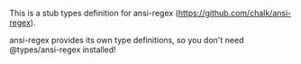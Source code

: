 This is a stub types definition for ansi-regex (https://github.com/chalk/ansi-regex).

ansi-regex provides its own type definitions, so you don't need @types/ansi-regex installed!